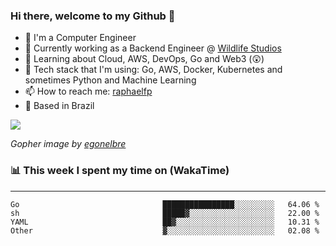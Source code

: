 ### Hi there, welcome to my Github 👋

- 📖 I'm a Computer Engineer
- 🔭 Currently working as a Backend Engineer @ [Wildlife Studios](https://wildlifestudios.com/)
- 🌱 Learning about Cloud, AWS, DevOps, Go and Web3 (😲)
- 🚀 Tech stack that I'm using: Go, AWS, Docker, Kubernetes and sometimes Python and Machine Learning
- 📫 How to reach me: [raphaelfp](https://linkedin.com/in/raphaelfp)
- 🏡 Based in Brazil

![](https://github.com/raphaelfp/gophers/blob/master/.thumb/animation/morning-coffee-3x.gif)

*Gopher image by [egonelbre](https://github.com/egonelbre/)*

### 📊 This week I spent my time on (WakaTime)

---

<!--START_SECTION:waka-->

```text
Go                                ████████████████░░░░░░░░░   64.06 %
sh                                █████▓░░░░░░░░░░░░░░░░░░░   22.00 %
YAML                              ██▓░░░░░░░░░░░░░░░░░░░░░░   10.31 %
Other                             ▓░░░░░░░░░░░░░░░░░░░░░░░░   02.08 %
```

<!--END_SECTION:waka-->
